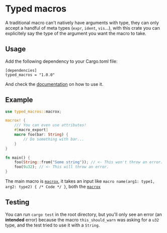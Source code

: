 # Typed macros
A traditional macro can't natively have arguments with type, they can only
accept a handful of meta types (`expr`, `ident`, `vis`...), with this crate
you can explicitely say the type of the argument you want the macro to take.

## Usage

Add the following dependency to your Cargo.toml file:

```
[dependencies]
typed_macros = "1.0.0"
```

And check the [documentation](https://docs.rs/typed_macros/latest/typed_macros/) on how to use it.

## Example

```rust
use typed_macros::macrox;

macrox! {
	/// You can even use attributes!
	#[macro_export]
	macro foo(bar: String) {
		// Do something with bar...
	}
}

fn main() {
	foo(String::from("Some string")); // <- This won't throw an error.
	foo(9u32); // <- This will throw an error.
}
```

The main macro is [`macrox`][macrox], it takes an input like `macro name(arg1: type1, arg2: type2) { /* Code */ }`, both the [`macrox`][macrox]



## Testing

You can run `cargo test` in the root directory, but you'll only see an error (an **intended** error) because the macro `this_should_warn` was asking for a `u32` type, and the test tried to use it with a `String`.

[macrox]: macro.macrox.html
